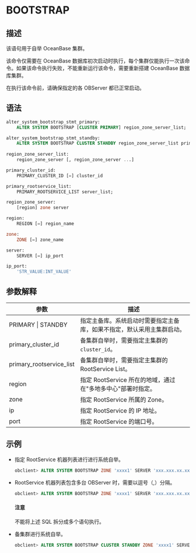 # BOOTSTRAP

## 描述

该语句用于自举 OceanBase 集群。

该命令仅需要在 OceanBase 数据库初次启动时执行，每个集群仅能执行一次该命令。如果该命令执行失败，不能重新运行该命令，需要重新搭建 OceanBase 数据库集群。

在执行该命令前，请确保指定的各 OBServer 都已正常启动。

## 语法

```sql
alter_system_bootstrap_stmt_primary:
    ALTER SYSTEM BOOTSTRAP [CLUSTER PRIMARY] region_zone_server_list;

alter_system_bootstrap_stmt_standby: 
    ALTER SYSTEM BOOTSTRAP CLUSTER STANDBY region_zone_server_list primary_cluster_id primary_rootservice_list;
 
region_zone_server_list:
    region_zone_server [, region_zone_server ...]

primary_cluster_id:
    PRIMARY_CLUSTER_ID [=] cluster_id 

primary_rootservice_list:
    PRIMARY_ROOTSERVICE_LIST server_list;

region_zone_server:
    [region] zone server

region:
    REGION [=] region_name

zone:
    ZONE [=] zone_name

server:
    SERVER [=] ip_port

ip_port:
    'STR_VALUE:INT_VALUE'
```

## 参数解释

|          **参数**        |                **描述**               |
|--------------------------|---------------------------------------|
| PRIMARY \| STANDBY       | 指定主备库。系统启动时需要指定主备库，如果不指定，默认采用主集群启动。   |
| primary_cluster_id       | 备集群自举时，需要指定主集群的 `cluster_id`。         |
| primary_rootservice_list | 备集群自举时，需要指定主集群的 RootService List。     |
| region                   | 指定 RootService 所在的地域，通过在"多地多中心"部署时指定。 |
| zone                     | 指定 RootService 所属的 Zone。              |
| ip                       | 指定 RootService 的 IP 地址。               |
| port                     | 指定 RootService 的端口号。                  |

## 示例

* 指定 RootService 机器列表进行进行系统自举。

  ```sql
  obclient> ALTER SYSTEM BOOTSTRAP ZONE 'xxxx1' SERVER 'xxx.xxx.xx.xx1:xxxx';
  ```

* RootService 机器列表包含多台 OBServer 时，需要以逗号（,）分隔。

  ```sql
  obclient> ALTER SYSTEM BOOTSTRAP ZONE 'xxxx1' SERVER 'xxx.xxx.xx.xx1:xxxx', ZONE 'xxxx2' SERVER 'xxx.xxx.xx.xx2:xxxx', ZONE 'xxxx3' SERVER 'xxx.xxx.xx.xx3:xxxx';
  ```
  
  <main id="notice" type='notice'>
    <h4>注意</h4>
    <p>不能将上述 SQL 拆分成多个语句执行。</p>
  </main>
  
* 备集群进行系统自举。

  ```sql
  obclient> ALTER SYSTEM BOOTSTRAP CLUSTER STANDBY ZONE 'xxxx1' SERVER 'xxx.xxx.xx.xx4:2882' PRIMARY_CLUSTER_ID 1 PRIMARY_ROOTSERVICE_LIST 'xxx.xxx.xx.xx1:2882';
  ```
